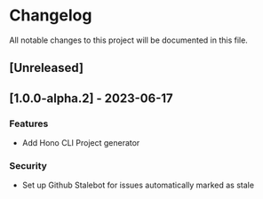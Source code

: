 # Changelog

All notable changes to this project will be documented in this file.

## [Unreleased]
## [1.0.0-alpha.2] - 2023-06-17

### Features

- Add Hono CLI Project generator

### Security

- Set up Github Stalebot for issues automatically marked as stale

<!-- generated by git-cliff -->
